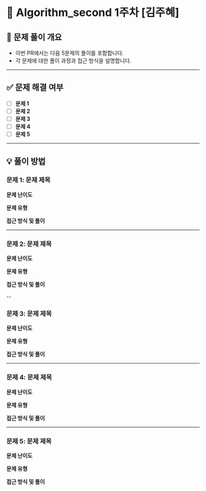 # 🚀 Algorithm_second 1주차 [김주혜]

## 📌 문제 풀이 개요
- 이번 PR에서는 다음 5문제의 풀이를 포함합니다.
- 각 문제에 대한 풀이 과정과 접근 방식을 설명합니다.
---

## ✅ 문제 해결 여부

  - [ ] **문제 1**
  - [ ] **문제 2**  
  - [ ] **문제 3**
  - [ ] **문제 4**  
  - [ ] **문제 5**  
  
---

## 💡 풀이 방법
### 문제 1: 문제 제목

**문제 난이도**



**문제 유형**



**접근 방식 및 풀이**



---


### 문제 2: 문제 제목

**문제 난이도**



**문제 유형**



**접근 방식 및 풀이**



--


### 문제 3: 문제 제목

**문제 난이도**



**문제 유형**



**접근 방식 및 풀이**



---


### 문제 4: 문제 제목

**문제 난이도**



**문제 유형**



**접근 방식 및 풀이**



---


### 문제 5: 문제 제목

**문제 난이도**



**문제 유형**



**접근 방식 및 풀이**
